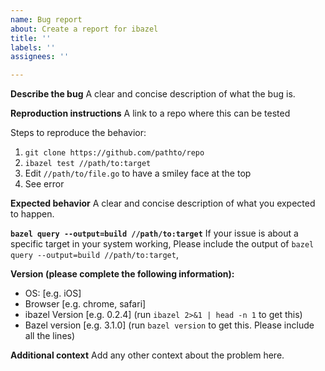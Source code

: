 ```yaml
---
name: Bug report
about: Create a report for ibazel
title: ''
labels: ''
assignees: ''

---
```


**Describe the bug**
A clear and concise description of what the bug is.

**Reproduction instructions**
A link to a repo where this can be tested

Steps to reproduce the behavior:
1. `git clone https://github.com/pathto/repo`
2. `ibazel test //path/to:target`
3. Edit `//path/to/file.go` to have a smiley face at the top
4. See error

**Expected behavior**
A clear and concise description of what you expected to happen.

**`bazel query --output=build //path/to:target`**
If your issue is about a specific target in your system working, Please include the output of `bazel query --output=build //path/to:target`,

**Version (please complete the following information):**
 - OS: [e.g. iOS]
 - Browser [e.g. chrome, safari]
 - ibazel Version [e.g. 0.2.4] (run `ibazel 2>&1 | head -n 1` to get this)
 - Bazel version [e.g. 3.1.0] (run `bazel version` to get this. Please include all the lines)
 
**Additional context**
Add any other context about the problem here.
